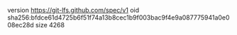 version https://git-lfs.github.com/spec/v1
oid sha256:bfdce61d4725b6f51f74a13b8cec1b9f003bac9f4e9a087775941a0e008ec28d
size 4268
